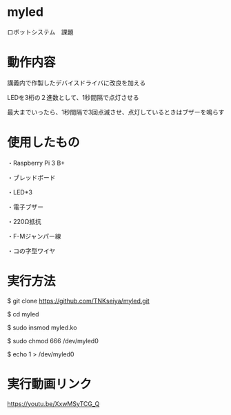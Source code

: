 # myled
ロボットシステム　課題

# 動作内容
講義内で作製したデバイスドライバに改良を加える

 LEDを3桁の２進数として、1秒間隔で点灯させる
 
 最大までいったら、1秒間隔で3回点滅させ、点灯しているときはブザーを鳴らす
# 使用したもの
・Raspberry Pi 3 B+

・ブレッドボード

・LED*3

・電子ブザー

・220Ω抵抗

・F-Mジャンパー線

・コの字型ワイヤ

# 実行方法
$ git clone https://github.com/TNKseiya/myled.git

$ cd myled

$ sudo insmod myled.ko

$ sudo chmod 666 /dev/myled0

$ echo 1 > /dev/myled0

# 実行動画リンク
https://youtu.be/XxwMSyTCG_Q
